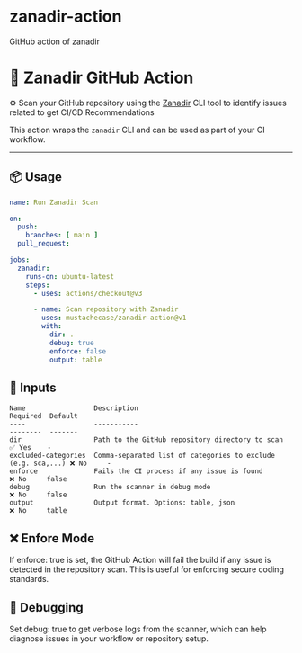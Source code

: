 # zanadir-action
GitHub action of zanadir

# 🚀 Zanadir GitHub Action

⚙️ Scan your GitHub repository using the [Zanadir](https://github.com/mustachecase/zanadir) CLI tool to identify issues related to get CI/CD Recommendations

This action wraps the `zanadir` CLI and can be used as part of your CI workflow.

---

## 📦 Usage

```yaml
name: Run Zanadir Scan

on:
  push:
    branches: [ main ]
  pull_request:

jobs:
  zanadir:
    runs-on: ubuntu-latest
    steps:
      - uses: actions/checkout@v3

      - name: Scan repository with Zanadir
        uses: mustachecase/zanadir-action@v1
        with:
          dir: .
          debug: true
          enforce: false
          output: table
```

## 🔧 Inputs

```text
Name                 Description                                                  Required  Default
----                 -----------                                                  --------  -------
dir                  Path to the GitHub repository directory to scan              ✅ Yes    -
excluded-categories  Comma-separated list of categories to exclude (e.g. sca,...) ❌ No     -
enforce              Fails the CI process if any issue is found                   ❌ No     false
debug                Run the scanner in debug mode                                ❌ No     false
output               Output format. Options: table, json                          ❌ No     table
```

## ❌ Enfore Mode

If enforce: true is set, the GitHub Action will fail the build if any issue is detected in the repository scan. This is useful for enforcing secure coding standards.

## 🐛 Debugging

Set debug: true to get verbose logs from the scanner, which can help diagnose issues in your workflow or repository setup.
